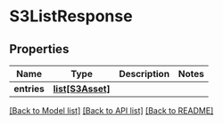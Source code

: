 # S3ListResponse

## Properties
Name | Type | Description | Notes
------------ | ------------- | ------------- | -------------
**entries** | [**list[S3Asset]**](S3Asset.md) |  | 

[[Back to Model list]](../README.md#documentation-for-models) [[Back to API list]](../README.md#documentation-for-api-endpoints) [[Back to README]](../README.md)

